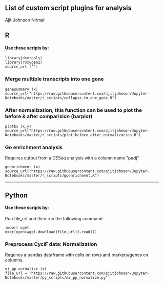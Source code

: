 ## List of custom script plugins for analysis
Ajit Johnson Nirmal

## R
#### Use these scripts by:
~~~~
library(devtools)
library(roxygen2)
source_url ("")
~~~~

### Merge multiple transcripts into one gene
~~~~
genesummary (x)
source_url("https://raw.githubusercontent.com/ajitjohnson/Jupyter-Notebooks/master/r_scripts/collapse_to_one_gene.R")
~~~~

### After normalization, this function can be used to plot the before & after comparision (barplot)
~~~~
plotba (x,y)
source_url("https://raw.githubusercontent.com/ajitjohnson/Jupyter-Notebooks/master/r_scripts/plot_before_after_normalization.R")
~~~~

### Go enrichment analysis
Requires output from a DESeq analysis with a column name "padj"
~~~~
goenrichment (x)
source_url("https://raw.githubusercontent.com/ajitjohnson/Jupyter-Notebooks/master/r_scripts/goenrichment.R")
~~~~
---
## Python
#### Use these scripts by:
Run file_url and then run the following command
~~~~
import wget
exec(open(wget.download(file_url)).read())
~~~~

### Preprocess CycIF data: Normalization
Requires a pandas dataframe with cells on rows and markers/genes on columns.
~~~~
mi_pp_normalize (x)
file_url = 'https://raw.githubusercontent.com/ajitjohnson/Jupyter-Notebooks/master/py_scripts/mi_pp_normalize.py'
~~~~
